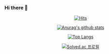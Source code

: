 ### Hi there 👋

<div align=center>

[![Hits](https://hits.seeyoufarm.com/api/count/incr/badge.svg?url=https%3A%2F%2Fgithub.com%2Fcrakcode%2Fhit-counter&count_bg=%2379C83D&title_bg=%23555555&icon=&icon_color=%23E7E7E7&title=hits&edge_flat=false)](https://hits.seeyoufarm.com)


 <div align=center>

  [![Anurag's github stats](https://github-readme-stats.vercel.app/api?username=crakcode&show_icons=true&theme=dark)](https://github.com/anuraghazra/github-readme-stats)

 <div align=center>

  [![Top Langs](https://github-readme-stats.vercel.app/api/top-langs/?username=crakcode&layout=compact&hide=python)](https://github.com/anuraghazra/github-readme-stats)

[![Solved.ac
프로필](http://mazassumnida.wtf/api/generate_badge?boj=cracker06)](https://solved.ac/cracker06)

</div>

<!--
**crakcode/crakcode** is a ✨ _special_ ✨ repository because its `README.md` (this file) appears on your GitHub profile.
w
Here are some ideas to get you started:

- 🔭 I’m currently working on ...
- 🌱 I’m currently learning ...
- 👯 I’m looking to collaborate on ...
- 🤔 I’m looking for help with ...
- 💬 Ask me about ...
- 📫 How to reach me: ...
- 😄 Pronouns: ...
- ⚡ Fun fact: ...
-->


